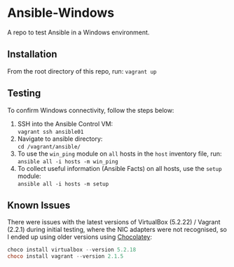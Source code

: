# Ansible-Windows

A repo to test Ansible in a Windows environment.

## Installation

From the root directory of this repo, run: `vagrant up`

## Testing

To confirm Windows connectivity, follow the steps below:

1. SSH into the Ansible Control VM:  
  `vagrant ssh ansible01`
1. Navigate to ansible directory:  
  `cd /vagrant/ansible/`
1. To use the `win_ping` module on `all` hosts in the `host` inventory file, run:  
  `ansible all -i hosts -m win_ping`
1. To collect useful information (Ansible Facts) on all hosts, use the `setup` module:  
  `ansible all -i hosts -m setup`

## Known Issues

There were issues with the latest versions of VirtualBox (5.2.22) / Vagrant (2.2.1) during initial testing, where
the NIC adapters were not recognised, so I ended up using older versions using [Chocolatey](https://chocolatey.org/docs/installation#installing-chocolatey):

```powershell
choco install virtualbox --version 5.2.18
choco install vagrant --version 2.1.5
```
